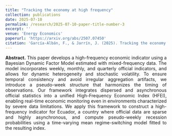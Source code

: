 ```yaml
---
title: "Tracking the economy at high frequency"
collection: publications
date: 2025-07-10
permalink: /research/2025-07-10-paper-title-number-3
excerpt: ''
venue: 'Energy Economics'
paperurl: 'https://arxiv.org/abs/2507.07450'
citation: 'García-Albán, F., & Jarrín, J. (2025). Tracking the economy at high frequency. arXiv. https://arxiv.org/abs/2507.07450'
---
```


<p align="justify"> <b>Abstract.</b> This paper develops a high-frequency economic indicator using a Bayesian Dynamic Factor Model estimated with mixed-frequency data. The model incorporates weekly, monthly, and quarterly official indicators, and allows for dynamic heterogeneity and stochastic volatility. To ensure temporal consistency and avoid irregular aggregation artifacts, we introduce a pseudo-week structure that harmonizes the timing of observations. Our framework integrates dispersed and asynchronous official statistics into a unified High-Frequency Economic Index (HFEI), enabling real-time economic monitoring even in environments characterized by severe data limitations. We apply this framework to construct a high-frequency indicator for Ecuador, a country where official data are sparse and highly asynchronous, and compute pseudo-weekly recession probabilities using a time-varying mean regime-switching model fitted to the resulting index. </p>
